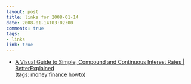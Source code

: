 ```yaml
--- 
layout: post
title: links for 2008-01-14
date: 2008-01-14T03:02:00
comments: true
tags:
- links
link: true
---
```

<ul class="delicious">
	<li>
		<div class="delicious-link"><a href="http://betterexplained.com/articles/a-visual-guide-to-simple-compound-and-continuous-interest-rates/">A Visual Guide to Simple, Compound and Continuous Interest Rates | BetterExplained</a></div>
		<div class="delicious-tags">(tags: <a href="http://del.icio.us/zanshin/money">money</a> <a href="http://del.icio.us/zanshin/finance">finance</a> <a href="http://del.icio.us/zanshin/howto">howto</a>)</div>
	</li>
</ul>
